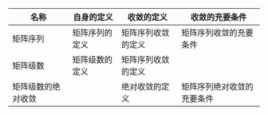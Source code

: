 | 名称 |  自身的定义   | 收敛的定义  | 收敛的充要条件 |
|  ----  | ----  | --- | --- |
| 矩阵序列 | 矩阵序列的定义  | 矩阵序列收敛的定义 | 矩阵序列收敛的充要条件|
| 矩阵级数 | 矩阵级数的定义  | 矩阵序列收敛的定义 | |
| 矩阵级数的绝对收敛 |   | 绝对收敛的定义 | 矩阵序列绝对收敛的充要条件|

